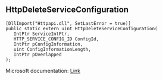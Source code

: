 ## HttpDeleteServiceConfiguration

```
[DllImport("Httpapi.dll", SetLastError = true)]
public static extern uint HttpDeleteServiceConfiguration(
   IntPtr ServiceIntPtr,
   HTTP_SERVICE_CONFIG_ID ConfigId,
   IntPtr pConfigInformation,
   uint ConfigInformationLength,
   IntPtr pOverlapped
);
```

Microsoft documentation: [Link](https://docs.microsoft.com/en-us/windows/win32/api/http/nf-http-httpdeleteserviceconfiguration)
